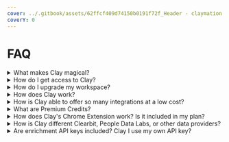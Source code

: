 ```yaml
---
cover: ../.gitbook/assets/62ffcf409d74150b0191f72f_Header - claymation black (2).png
coverY: 0
---
```


# FAQ

<details>

<summary>What makes Clay magical?</summary>

Clay is an end-to-end prospecting workflow tool that aggregates over 50+ data providers into a simple spreadsheet. We enable sales and growth teams to build highly targeted lists of thousands of targeted leads without Upworkers, manual Googling, and subscriptions to data providers.

</details>

<details>

<summary>How do I get access to Clay?</summary>

We are currently on a waitlist, so you'll need to sign up here: clay.com/access. Really, really want access? Send us an email at friends@clay.run :tada:

</details>

<details>

<summary>How do I upgrade my workspace?</summary>

Send us a message at friends@clay.run for a link to upgrade. You can view our pricing here at [clay.com/pricing](https://clay.com/pricing)

</details>

<details>

<summary>How does Clay work?</summary>

There’s 3 simple steps to using Clay:

* **Find leads:** Clay makes it easy to pull in lists of leads from dozens of sources including LinkedIn, Github, HubSpot/Salesforce, CSV imports, or even Webhooks.
* **Enrich leads:** Clay has built in partnerships with some of the most powerful enrichment providers. Whether you’re starting with names, emails, LinkedIn addresses, or even just a company domain, Clay’s integrations can return almost any people or company data possible from number of open roles to years of experience to validated work emails.
* **Connect destinations:** Clay connects with hundreds of different tools to fit perfectly within your stack including Outreach, [customer.io](http://customer.io/), HubSpot/Salesforce, Apollo, Zapier (HTTP API), and much more.

</details>

<details>

<summary>How is Clay able to offer so many integrations at a low cost?</summary>

We offer a simple monthly subscription at a fraction of the cost of most single data providers. This is because we buy our credits in bulk, so you can get them for much cheaper without signing onto large, unnecessary commitments. You can pick and choose the best tools for your prospecting flow :)

</details>

<details>

<summary>What are Premium Credits?</summary>

We bundle together the majority of our data providers as “Basic enrichments” that are built into your plans; however, we connect with more traditional enrichment tools such as People Data Labs, Hunter, Owler, and Clearbit. While you can connect your own API key to these tools, we also offer credit packages to get access to these more expensive providers at a lower cost. See the section above on Premium enrichments to learn if it’s right for you.

</details>

<details>

<summary>How does Clay's Chrome Extension work? Is it included in my plan?</summary>

Yes. Clay’s Chrome Extension makes it easy to scrape and import data from any website in a few simple clicks. For example, you can scrape lists from LinkedIn, Crunchbase, BuiltWith, LinkedIn Sales Navigator, ycombinator.com, and much more.

</details>

<details>

<summary>How is Clay different Clearbit, People Data Labs, or other data providers?</summary>

Unlike Clearbit, People Data Labs, ZoomInfo, and other enrichment services, we are not a data provider. We connect with 50+ data providers into a simple prospecting tool so you can build workflow automations, build enrichments on top of each other, score leads, and connect with stack.

Clay makes it possible to do wicked multi-enrichments such as using Google API to find a LinkedIn profile, then using a LinkedIn API to pull in their profile information, then using the company page to pull even more information.

</details>

<details>

<summary>Are enrichment API keys included? Clay I use my own API key?</summary>

Yes! Enrichment API keys are built into the product so you don't need to purchase your own (expensive) plan for each integration. That said, certain integrations will require your own API key including Premium Enrichments (People Data Labs, Clearbit, Hunter, and Owler). \
\
You're also welcome to connect your own API key so that you don't need to worry about using up your Clay enrichments included in your plan.

</details>

